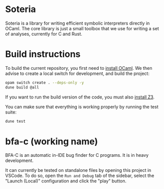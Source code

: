 # Soteria

Soteria is a library for writing efficient symbolic interpreters directly in OCaml.
The core library is just a small toolbox that we use for writing a set of analyses, currently for C and Rust.

# Build instructions

To build the current repository, you first need to [install OCaml](https://ocaml.org/docs/installing-ocaml).
We then advise to create a local switch for development, and build the project:
```sh
opam switch create . --deps-only -y
dune build @all
```

If you want to run the build version of the code, you must also [install Z3](https://github.com/Z3Prover/z3).

You can make sure that everything is working properly by running the test suite:
```sh
dune test
```

# bfa-c (working name)

BFA-C is an automatic in-IDE bug finder for C programs. It is in heavy development.

It can currently be tested on standalone files by opening this project in VSCode.
To do so, open the `Run and Debug` tab of the sidebar, select the "Launch (Local)" configuration and click the "play" button.
